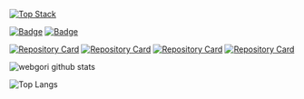 [![Top Stack](https://widget.realdeveloper.pro/api/top?stack=Java,PHP,JavaScript)](https://github.com/kijepark)

[![Badge](https://widget.realdeveloper.pro/api/badge?title=Languages%20and%20Framework&badges=Java,Spring,Vue.js,JavaScript,jQuery,Node.js,Express.js,Socket.io,Bootstrap&theme=dark)](https://github.com/webgori)
[![Badge](https://widget.realdeveloper.pro/api/badge?title=Database%20and%20DevOps&badges=MSSQL,MySQL,Git,GitHub,Bitbucket&theme=dark)](https://github.com/webgori)

[![Repository Card](https://widget.realdeveloper.pro/api/card?user=webgori&repo=lolien-web)](https://github.com/webgori/lolien-web)
[![Repository Card](https://widget.realdeveloper.pro/api/card?user=webgori&repo=lolien-discord-bot)](https://github.com/webgori/lolien-discord-bot)
[![Repository Card](https://widget.realdeveloper.pro/api/card?user=webgori&repo=LolienClient)](https://github.com/webgori/LolienClient)
[![Repository Card](https://widget.realdeveloper.pro/api/card?user=webgori&repo=webgori-web)](https://github.com/webgori/webgori-web)

![webgori github stats](https://github-readme-stats.vercel.app/api?username=webgori&show_icons=true)

![Top Langs](https://github-readme-stats.vercel.app/api/top-langs/?username=webgori&show_icons=true&layout=compact)
